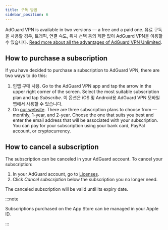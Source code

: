 ```yaml
---
title: 구독 방법
sidebar_position: 6
---
```


AdGuard VPN is available in two versions — a free and a paid one. 유료 구독을 사용할 경우, 트래픽, 연결 속도, 위치 선택 등의 제한 없이 AdGuard VPN을 이용할 수 있습니다. [Read more about all the advantages of AdGuard VPN Unlimited](/general/free-vs-unlimited).

## How to purchase a subscription

If you have decided to purchase a subscription to AdGuard VPN, there are two ways to do this:

1. 인앱 구매 사용. Go to the AdGuard VPN app and tap the arrow in the upper right corner of the screen. Select the most suitable subscription plan and tap *Subscribe*. 이 옵션은 iOS 및 Android용 AdGuard VPN 모바일 앱에서 사용할 수 있습니다.
2. On [our website](https://adguard-vpn.com/license.html). There are three subscription plans to choose from — monthly, 1-year, and 2-year. Choose the one that suits you best and enter the email address that will be associated with your subscription. You can pay for your subscription using your bank card, PayPal account, or cryptocurrency.

## How to cancel a subscription

The subscription can be canceled in your AdGuard account. To cancel your subscription:

 1. In your AdGuard account, go to [Licenses](https://my.adguard.com/account/licenses).
 1. Click *Cancel subscription* below the subscription you no longer need.

The canceled subscription will be valid until its expiry date.

:::note

Subscriptions purchased on the App Store can be managed in your Apple ID.

:::
